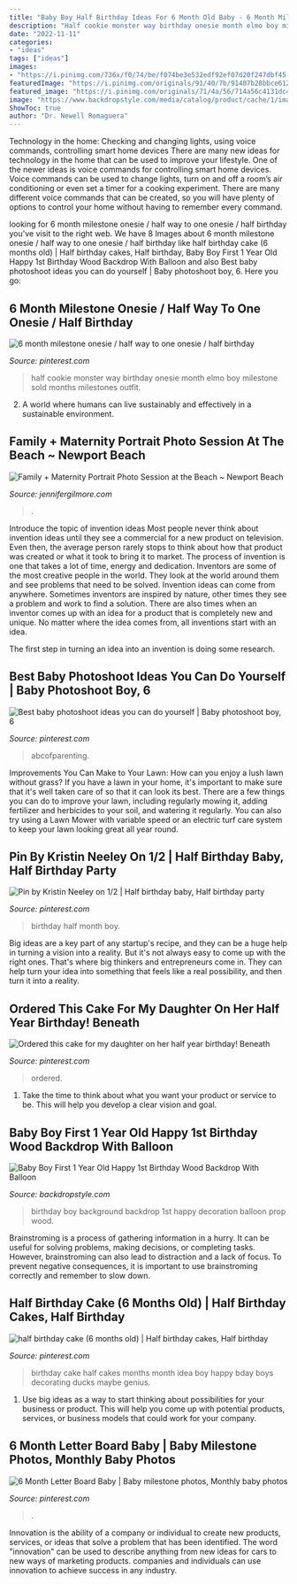 ```yaml
---
title: "Baby Boy Half Birthday Ideas For 6 Month Old Baby - 6 Month Milestone Onesie / Half Way To One Onesie / Half Birthday"
description: "Half cookie monster way birthday onesie month elmo boy milestone sold months milestones outfit"
date: "2022-11-11"
categories:
- "ideas"
tags: ["ideas"]
images:
- "https://i.pinimg.com/736x/f0/74/be/f074be3e532edf92ef07d20f247dbf45--half-birthday-baby-half-birthday-cakes.jpg"
featuredImage: "https://i.pinimg.com/originals/91/40/7b/91407b28bbce612f20b34bd57982837d.jpg"
featured_image: "https://i.pinimg.com/originals/71/4a/56/714a56c4131dc46126e2504bd487a104.jpg"
image: "https://www.backdropstyle.com/media/catalog/product/cache/1/image/363x/040ec09b1e35df139433887a97daa66f/k/-/k-12993.jpg"
ShowToc: true
author: "Dr. Newell Romaguera"
---
```



Technology in the home: Checking and changing lights, using voice commands, controlling smart home devices
There are many new ideas for technology in the home that can be used to improve your lifestyle. One of the newer ideas is voice commands for controlling smart home devices. Voice commands can be used to change lights, turn on and off a room’s air conditioning or even set a timer for a cooking experiment. There are many different voice commands that can be created, so you will have plenty of options to control your home without having to remember every command.

	

		
looking for 6 month milestone onesie / half way to one onesie / half birthday you've visit to the right web. We have 8 Images about 6 month milestone onesie / half way to one onesie / half birthday like half birthday cake (6 months old) | Half birthday cakes, Half birthday, Baby Boy First 1 Year Old Happy 1st Birthday Wood Backdrop With Balloon and also Best baby photoshoot ideas you can do yourself | Baby photoshoot boy, 6. Here you go:
		
    
## 6 Month Milestone Onesie / Half Way To One Onesie / Half Birthday

<img loading=lazy src="https://i.pinimg.com/originals/90/6b/ad/906badb396c1ab37c2d0fa9ed2a567a1.jpg" onerror="this.onerror=null;this.src='https://tse3.mm.bing.net/th?id=OIP.fCNFJVJtiIvwwdApVQtLpQHaJ4&amp;pid=15.1';" alt="6 month milestone onesie / half way to one onesie / half birthday">

_Source: pinterest.com_

>half cookie monster way birthday onesie month elmo boy milestone sold months milestones outfit. 

	

2. A world where humans can live sustainably and effectively in a sustainable environment. 

    
## Family + Maternity Portrait Photo Session At The Beach ~ Newport Beach

<img loading=lazy src="https://jennifergilmore.com/blog/wp-content/uploads/2013/06/maternitysessionsnewportbeachbalboapier_02(pp_w768_h548).jpg" onerror="this.onerror=null;this.src='https://tse1.mm.bing.net/th?id=OIP.i7J6ZRAc2UpZP8pMoajoyQHaFS&amp;pid=15.1';" alt="Family + Maternity Portrait Photo Session at the Beach ~ Newport Beach">

_Source: jennifergilmore.com_

>. 

	

Introduce the topic of invention ideas
Most people never think about invention ideas until they see a commercial for a new product on television. Even then, the average person rarely stops to think about how that product was created or what it took to bring it to market. The process of invention is one that takes a lot of time, energy and dedication. Inventors are some of the most creative people in the world. They look at the world around them and see problems that need to be solved.
Invention ideas can come from anywhere. Sometimes inventors are inspired by nature, other times they see a problem and work to find a solution. There are also times when an inventor comes up with an idea for a product that is completely new and unique. No matter where the idea comes from, all inventions start with an idea.

The first step in turning an idea into an invention is doing some research.

    
## Best Baby Photoshoot Ideas You Can Do Yourself | Baby Photoshoot Boy, 6

<img loading=lazy src="https://i.pinimg.com/736x/8b/33/8d/8b338da2dde31c237360c0d76e94907e.jpg" onerror="this.onerror=null;this.src='https://tse3.mm.bing.net/th?id=OIP.6oGLLqtxvHLT6hydA7FjmwHaLF&amp;pid=15.1';" alt="Best baby photoshoot ideas you can do yourself | Baby photoshoot boy, 6">

_Source: pinterest.com_

>abcofparenting. 

	

Improvements You Can Make to Your Lawn: How can you enjoy a lush lawn without grass?
If you have a lawn in your home, it's important to make sure that it's well taken care of so that it can look its best. There are a few things you can do to improve your lawn, including regularly mowing it, adding fertilizer and herbicides to your soil, and watering it regularly. You can also try using a Lawn Mower with variable speed or an electric turf care system to keep your lawn looking great all year round.

    
## Pin By Kristin Neeley On 1/2 | Half Birthday Baby, Half Birthday Party

<img loading=lazy src="https://i.pinimg.com/originals/71/4a/56/714a56c4131dc46126e2504bd487a104.jpg" onerror="this.onerror=null;this.src='https://tse2.mm.bing.net/th?id=OIP.-WSB6N2sNxunwsClrl3jQAHaL2&amp;pid=15.1';" alt="Pin by Kristin Neeley on 1/2 | Half birthday baby, Half birthday party">

_Source: pinterest.com_

>birthday half month boy. 

	

Big ideas are a key part of any startup's recipe, and they can be a huge help in turning a vision into a reality. But it's not always easy to come up with the right ones. That's where big thinkers and entrepreneurs come in. They can help turn your idea into something that feels like a real possibility, and then turn it into a reality.

    
## Ordered This Cake For My Daughter On Her Half Year Birthday! Beneath

<img loading=lazy src="https://i.pinimg.com/originals/91/40/7b/91407b28bbce612f20b34bd57982837d.jpg" onerror="this.onerror=null;this.src='https://tse4.mm.bing.net/th?id=OIP.YhMsVgW0qC2YQ7u9JlSiQwHaJ4&amp;pid=15.1';" alt="Ordered this cake for my daughter on her half year birthday! Beneath">

_Source: pinterest.com_

>ordered. 

	

1. Take the time to think about what you want your product or service to be. This will help you develop a clear vision and goal.

    
## Baby Boy First 1 Year Old Happy 1st Birthday Wood Backdrop With Balloon

<img loading=lazy src="https://www.backdropstyle.com/media/catalog/product/cache/1/image/363x/040ec09b1e35df139433887a97daa66f/k/-/k-12993.jpg" onerror="this.onerror=null;this.src='https://tse3.mm.bing.net/th?id=OIP.jpLsJut4h9bvoh91boqH2AAAAA&amp;pid=15.1';" alt="Baby Boy First 1 Year Old Happy 1st Birthday Wood Backdrop With Balloon">

_Source: backdropstyle.com_

>birthday boy background backdrop 1st happy decoration balloon prop wood. 

	

Brainstroming is a process of gathering information in a hurry. It can be useful for solving problems, making decisions, or completing tasks. However, brainstroming can also lead to distraction and a lack of focus. To prevent negative consequences, it is important to use brainstroming correctly and remember to slow down.

    
## Half Birthday Cake (6 Months Old) | Half Birthday Cakes, Half Birthday

<img loading=lazy src="https://i.pinimg.com/736x/f0/74/be/f074be3e532edf92ef07d20f247dbf45--half-birthday-baby-half-birthday-cakes.jpg" onerror="this.onerror=null;this.src='https://tse2.mm.bing.net/th?id=OIP.SqDM78LNS3qPzmCRTkP01AHaJ3&amp;pid=15.1';" alt="half birthday cake (6 months old) | Half birthday cakes, Half birthday">

_Source: pinterest.com_

>birthday cake half cakes months month idea boy happy bday boys decorating ducks maybe genius. 

	

1. Use big ideas as a way to start thinking about possibilities for your business or product. This will help you come up with potential products, services, or business models that could work for your company. 

    
## 6 Month Letter Board Baby | Baby Milestone Photos, Monthly Baby Photos

<img loading=lazy src="https://i.pinimg.com/736x/7e/c0/14/7ec014bbfe61795ec7db110370864da5.jpg" onerror="this.onerror=null;this.src='https://tse4.mm.bing.net/th?id=OIP.X2h4DPQGHGpwFEL7NepdDAHaF8&amp;pid=15.1';" alt="6 Month Letter Board Baby | Baby milestone photos, Monthly baby photos">

_Source: pinterest.com_

>. 

	

Innovation is the ability of a company or individual to create new products, services, or ideas that solve a problem that has been identified. The word "innovation" can be used to describe anything from new ideas for cars to new ways of marketing products. companies and individuals can use innovation to achieve success in any industry.

